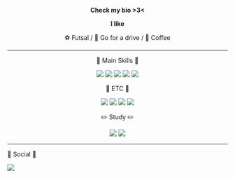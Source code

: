 <center>

**Check my bio >3<** 

**I like**

⚽ Futsal / 🚓 Go for a drive /  🍷 Coffee 

***

🔨 Main Skills 🔨

<img src="https://img.shields.io/badge/Spring-green?style=plastic&logo=Spring&logoColor=white"> <img src="https://img.shields.io/badge/Springboot-green?style=plastic&logo=springboot&logoColor=white"> 
<img src="https://img.shields.io/badge/security-green?style=plastic&logo=springsecurity&logoColor=white"> 
<img src="https://img.shields.io/badge/oracle-red?style=plastic&logo=oracle&logoColor=white">
<img src="https://img.shields.io/badge/postgresql-navy?style=plastic&logo=postgresql&logoColor=white">

 🔧  ETC  🔧 

<img src="https://img.shields.io/badge/postman-orange?style=plastic&logo=postman&logoColor=white"> <img src="https://img.shields.io/badge/intelliJ-navy?style=plastic&logo=intellijidea&logoColor=white"> 
<img src="https://img.shields.io/badge/awss3-grey?style=plastic&logo=amazons3&logoColor=white">
<img src="https://img.shields.io/badge/lambda-grey?style=plastic&logo=awslambda&logoColor=white">

✏️ Study ✏️

<img src="https://img.shields.io/badge/docker-blue?style=plastic&logo=docker&logoColor=white"> <img src="https://img.shields.io/badge/linux-blue?style=plastic&logo=linux&logoColor=white">

</center> 

***

👀 Social 👀

<a href="https://sichan-dev.tistory.com/" target="_blank"><img src="https://img.shields.io/badge/blog-green?style=plastic&logo=blogger&logoColor=white"/></a>

<!--
**sichan0107/sichan0107** is a ✨ _special_ ✨ repository because its `README.md` (this file) appears on your GitHub profile.

Here are some ideas to get you started:

- 🔭 I’m currently working on ...
- 🌱 I’m currently learning ...
- 👯 I’m looking to collaborate on ...
- 🤔 I’m looking for help with ...
- 💬 Ask me about ...
- 📫 How to reach me: ...
- 😄 Pronouns: ...
- ⚡ Fun fact: ...
-->
